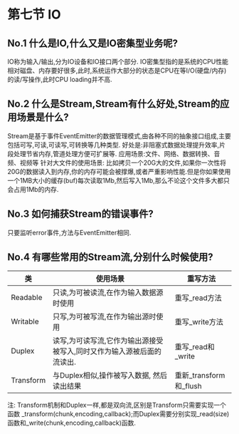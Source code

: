 # 第七节 IO

## No.1 什么是IO,什么又是IO密集型业务呢?

IO称为输入/输出,分为IO设备和IO接口两个部分.
IO密集型指的是系统的CPU性能相对磁盘、内存要好很多,此时,系统运作大部分的状态是CPU在等I/O(硬盘/内存)的读/写操作,此时CPU loading并不高.

## No.2 什么是Stream,Stream有什么好处,Stream的应用场景是什么?

Stream是基于事件EventEmitter的数据管理模式,由各种不同的抽象接口组成,主要包括可写,可读,可读写,可转换等几种类型.
好处是:非阻塞式数据处理提升效率,片段处理节省内存,管道处理方便可扩展等.
应用场景:文件、网络、数据转换、音频、视频等
针对大文件的使用场景:
比如拷贝一个20G大的文件,如果你一次性将20G的数据读入到内存,你的内存可能会被撑爆,或者严重影响性能.但是你如果使用一个1MB大小的缓存(buf)每次读取1Mb,然后写入1Mb,那么不论这个文件多大都只会占用1Mb的内存.

## No.3 如何捕获Stream的错误事件?

只要监听error事件,方法与EventEmitter相同.

## No.4 有哪些常用的Stream流,分别什么时候使用?

|    类    |   使用场景   |    重写方法    |
| ------ | ------ | ------ |
| Readable | 只读,为可被读流,在作为输入数据源时使用 | 重写_read方法 |
| Writable | 只写,为可被写流,在作为输出源时使用 | 重写_write方法 |
| Duplex   | 读写,为可读写流,它作为输出源接受被写入,同时又作为输入源被后面的流读出. | 重写_read和_write |
| Transform | 与Duplex相似,操作被写入数据, 然后读出结果 | 重新_transform和_flush |

注: Transform机制和Duplex一样,都是双向流,区别是Transform只需要实现一个函数 _transform(chunk,encoding,callback);而Duplex需要分别实现_read(size)函数和_write(chunk,encoding,callback)函数.
